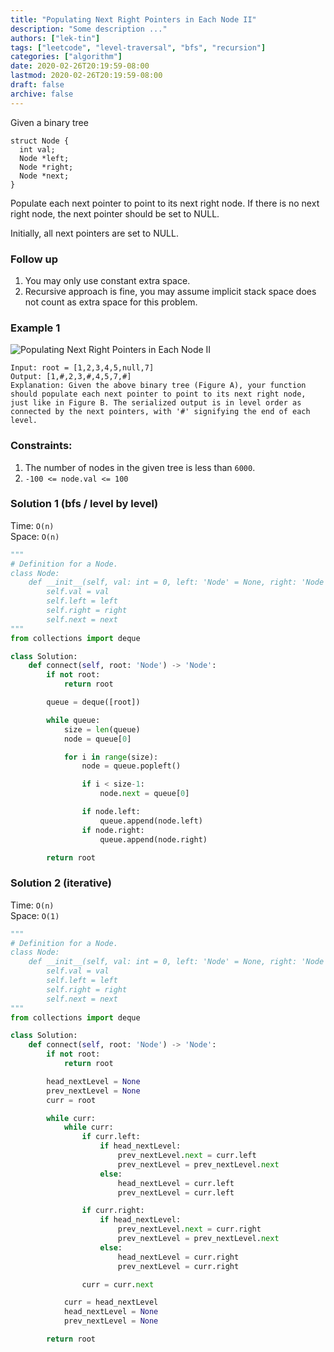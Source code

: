 ```yaml
---
title: "Populating Next Right Pointers in Each Node II"
description: "Some description ..."
authors: ["lek-tin"]
tags: ["leetcode", "level-traversal", "bfs", "recursion"]
categories: ["algorithm"]
date: 2020-02-26T20:19:59-08:00
lastmod: 2020-02-26T20:19:59-08:00
draft: false
archive: false
---
```

Given a binary tree  
```
struct Node {
  int val;
  Node *left;
  Node *right;
  Node *next;
}
```
Populate each next pointer to point to its next right node. If there is no next right node, the next pointer should be set to NULL.  

Initially, all next pointers are set to NULL.  

### Follow up

1. You may only use constant extra space.
2. Recursive approach is fine, you may assume implicit stack space does not count as extra space for this problem.
 

### Example 1

![Populating Next Right Pointers in Each Node II](/img/post/populating-next-right-pointers-in-each-node-ii.png)
```
Input: root = [1,2,3,4,5,null,7]
Output: [1,#,2,3,#,4,5,7,#]
Explanation: Given the above binary tree (Figure A), your function should populate each next pointer to point to its next right node, just like in Figure B. The serialized output is in level order as connected by the next pointers, with '#' signifying the end of each level.
```

### Constraints:

1. The number of nodes in the given tree is less than `6000`.
2. `-100 <= node.val <= 100`

### Solution 1 (bfs / level by level)

Time: `O(n)`  
Space: `O(n)`  
```python
"""
# Definition for a Node.
class Node:
    def __init__(self, val: int = 0, left: 'Node' = None, right: 'Node' = None, next: 'Node' = None):
        self.val = val
        self.left = left
        self.right = right
        self.next = next
"""
from collections import deque

class Solution:
    def connect(self, root: 'Node') -> 'Node':
        if not root:
            return root

        queue = deque([root])

        while queue:
            size = len(queue)
            node = queue[0]

            for i in range(size):
                node = queue.popleft()

                if i < size-1:
                    node.next = queue[0]

                if node.left:
                    queue.append(node.left)
                if node.right:
                    queue.append(node.right)

        return root
```

### Solution 2 (iterative)

Time: `O(n)`  
Space: `O(1)`  
```python
"""
# Definition for a Node.
class Node:
    def __init__(self, val: int = 0, left: 'Node' = None, right: 'Node' = None, next: 'Node' = None):
        self.val = val
        self.left = left
        self.right = right
        self.next = next
"""
from collections import deque

class Solution:
    def connect(self, root: 'Node') -> 'Node':
        if not root:
            return root

        head_nextLevel = None
        prev_nextLevel = None
        curr = root

        while curr:
            while curr:
                if curr.left:
                    if head_nextLevel:
                        prev_nextLevel.next = curr.left
                        prev_nextLevel = prev_nextLevel.next
                    else:
                        head_nextLevel = curr.left
                        prev_nextLevel = curr.left

                if curr.right:
                    if head_nextLevel:
                        prev_nextLevel.next = curr.right
                        prev_nextLevel = prev_nextLevel.next
                    else:
                        head_nextLevel = curr.right
                        prev_nextLevel = curr.right

                curr = curr.next

            curr = head_nextLevel
            head_nextLevel = None
            prev_nextLevel = None

        return root
```